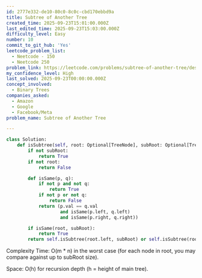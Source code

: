 ```yaml
---
id: 2777e332-de10-80c0-8c0c-cbd170ebbd9a
title: Subtree of Another Tree
created_time: 2025-09-23T15:01:00.000Z
last_edited_time: 2025-09-23T15:03:00.000Z
difficulty_level: Easy
number: 10
commit_to_git_hub: 'Yes'
leetcode_problem_list:
  - Neetcode - 150
  - Neetcode 250
problem_link: https://leetcode.com/problems/subtree-of-another-tree/description/
my_confidence_level: High
last_solved: 2025-09-23T00:00:00.000Z
concept_involved:
  - Binary Trees
companies_asked:
  - Amazon
  - Google
  - Facebook/Meta
problem_name: Subtree of Another Tree

---
```


```python
class Solution:
    def isSubtree(self, root: Optional[TreeNode], subRoot: Optional[TreeNode]) -> bool:
        if not subRoot:
            return True
        if not root:
            return False

        def isSame(p, q):
            if not p and not q:
                return True
            if not p or not q:
                return False
            return (p.val == q.val 
                    and isSame(p.left, q.left) 
                    and isSame(p.right, q.right))

        if isSame(root, subRoot):
            return True
        return self.isSubtree(root.left, subRoot) or self.isSubtree(root.right, subRoot)

```

Complexity
Time: O(m \* n) in the worst case (for each node in root, you may compare against up to subRoot size).

Space: O(h) for recursion depth (h = height of main tree).
